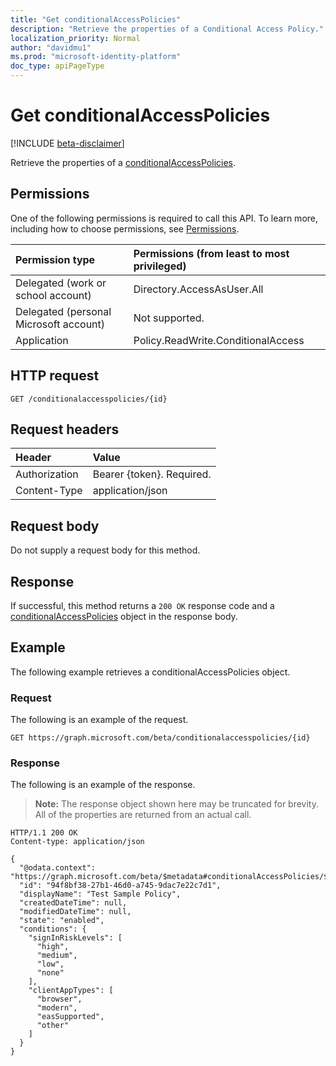 ```yaml
---
title: "Get conditionalAccessPolicies"
description: "Retrieve the properties of a Conditional Access Policy."
localization_priority: Normal
author: "davidmu1"
ms.prod: "microsoft-identity-platform"
doc_type: apiPageType
---
```


# Get conditionalAccessPolicies

[!INCLUDE [beta-disclaimer](../includes/beta-disclaimer.md)]

Retrieve the properties of a [conditionalAccessPolicies](../resources/conditionalaccesspolicies.md).

## Permissions

One of the following permissions is required to call this API. To learn more, including how to choose permissions, see [Permissions](/graph/permissions-reference).

| Permission type | Permissions (from least to most privileged) |
|:--------------- |:------------------------------------------- |
| Delegated (work or school account) | Directory.AccessAsUser.All |
| Delegated (personal Microsoft account) | Not supported. |
| Application | Policy.ReadWrite.ConditionalAccess |

## HTTP request

<!-- { "blockType": "ignored" } -->
```http
GET /conditionalaccesspolicies/{id}
```

## Request headers

| Header | Value |
|:------ |:----- |
| Authorization  | Bearer {token}. Required.  |
| Content-Type  | application/json  |

## Request body

Do not supply a request body for this method.

## Response

If successful, this method returns a `200 OK` response code and a [conditionalAccessPolicies](../resources/ConditionalAccessPolicies.md) object in the response body.

## Example

The following example retrieves a conditionalAccessPolicies object.

### Request

The following is an example of the request.

```http
GET https://graph.microsoft.com/beta/conditionalaccesspolicies/{id}
```

### Response

The following is an example of the response. 

> **Note:** The response object shown here may be truncated for brevity. All of the properties are returned from an actual call.

```http
HTTP/1.1 200 OK
Content-type: application/json

{
  "@odata.context": "https://graph.microsoft.com/beta/$metadata#conditionalAccessPolicies/$entity",
  "id": "94f8bf38-27b1-46d0-a745-9dac7e22c7d1",
  "displayName": "Test Sample Policy",
  "createdDateTime": null,
  "modifiedDateTime": null,
  "state": "enabled",
  "conditions": {
    "signInRiskLevels": [
      "high",
      "medium",
      "low",
      "none"
    ],
    "clientAppTypes": [
      "browser",
      "modern",
      "easSupported",
      "other"
    ]
  }
}
```

<!-- uuid: 8fcb5dbc-d5aa-4681-8e31-b001d5168d79
2015-10-25 14:57:30 UTC -->
<!--
{
  "type": "#page.annotation",
  "description": "Get conditionalAccessPolicies",
  "keywords": "",
  "section": "documentation",
  "tocPath": "",
  "suppressions": [
  ]
}
-->
